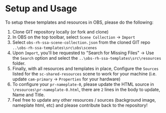 # Setup and Usage 
To setup these templates and resources in OBS, please do the following:
1. Clone GIT repository locally (or fork and clone)
2. In OBS on the top toolbar, select `Scene Collection` -> `Import`
3. Select `obs-rh-ssa-scene-collection.json` from the cloned GIT repo `..\obs-rh-ssa-templates\src\obs\scenes`
4. Upon `Import`, you'll be requested to "Search for Missing Files" -> Use the `Search` option and select the `..\obs-rh-ssa-templates\src\resources` folder.
5. Finally, with all resources and templates in place, Configure the `Sources` listed for the `sc-shared-resources` scene to work for your machine (i.e. update `cam-primary` -> `Properties` for your hardware)
6. To configure your `pr-nameplate-0`, please update the HTML source in `\resources\pr-nameplate-0.html`, there are `2` lines in the body to update, Name and Title.
7. Feel free to update any other resources / sources (background image, nameplate html, etc) and please contribute back to the repository!
